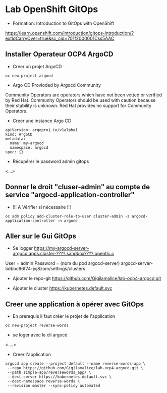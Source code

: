 # Lab OpenShift GitOps

 * Formation:  Introduction to GitOps with OpenShift
 
 https://learn.openshift.com/introduction/gitops-introduction/?extIdCarryOver=true&sc_cid=701f2000001Css5AAC
 

## Installer Operateur OCP4 ArgoCD

* Creer un projet ArgoCD

```shell
oc new-project argocd
```

* Argo CD Provioded by Argocd Community

Community Operators are operators which have not been vetted or verified by Red Hat. Community Operators should be used with caution because their stability is unknown. Red Hat provides no support for Community Operators.

* Creer une instance Argo CD

```shell
apiVersion: argoproj.io/v1alpha1
kind: ArgoCD
metadata:
  name: my-argocd
  namespace: argocd
spec: {}
```

* Récupérer le password admin gitops

<...>

## Donner le droit "cluser-admin" au compte de service "argocd-application-controller"

* !!! A Vérifier si nécessaire !!!
```shell
oc adm policy add-cluster-role-to-user cluster-admin -z argocd-application-controller -n argocd
```

## Aller sur le Gui GitOps


* Se logger
https://my-argocd-server-argocd.apps.cluster-????.sandbox????.opentlc.c

User = admin
Password  = (nom du pod argocd-server) argocd-server-5dbbc86f74-jvj8zom/settings/clusters

* Ajouter le repo-git
https://github.com/Gigilamalice/lab-ocp4-argocd.git

* Ajouter le cluster
https://kubernetes.default.svc


## Creer une application à opérer avec GitOps

* En prerequis il faut créer le projet de l'application
```shell
oc new-project reverse-words
```
* se loger avec le cli argocd

<....>

* Creer l'application
```shell
argocd app create --project default --name reverse-words-app \
 --repo https://github.com/Gigilamalice/lab-ocp4-argocd.git \
 --path simple-app/reversewords_app/ \
 --dest-server https://kubernetes.default.svc \
 --dest-namespace reverse-words \
 --revision master --sync-policy automated
 ```
 

